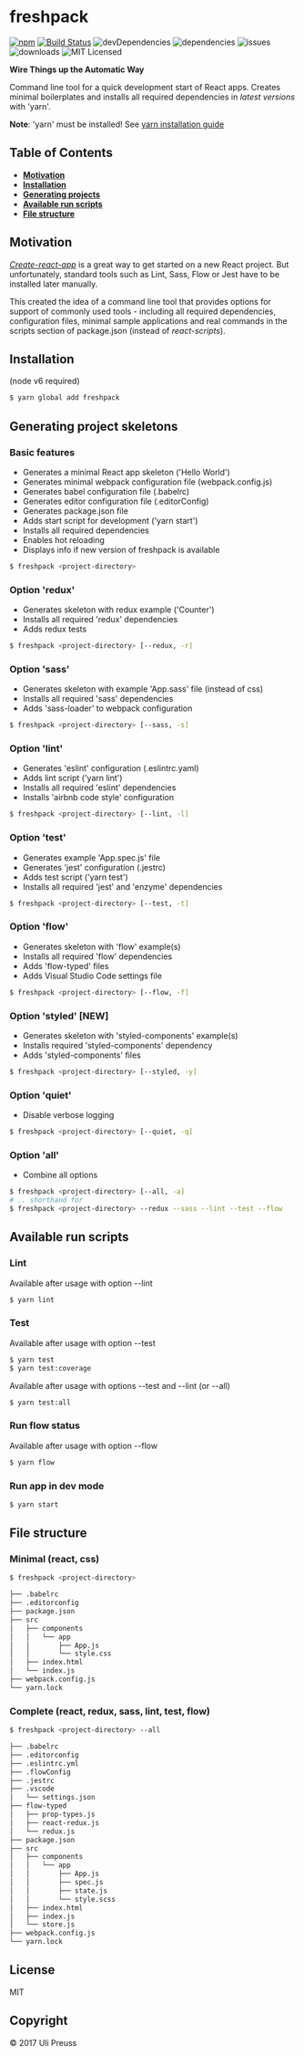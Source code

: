 # freshpack

[![npm](https://img.shields.io/npm/v/freshpack.svg)](https://www.npmjs.com/package/freshpack) [![Build Status](https://travis-ci.org/freshpack/freshpack.svg?branch=master)](https://travis-ci.org/freshpack/freshpack) ![devDependencies](https://img.shields.io/david/freshpack/freshpack.svg) ![dependencies](https://img.shields.io/david/dev/freshpack/freshpack.svg) ![issues](https://img.shields.io/github/issues-raw/freshpack/freshpack.svg) ![downloads](https://img.shields.io/npm/dt/freshpack.svg) ![MIT Licensed](https://img.shields.io/npm/l/freshpack.svg)

**Wire Things up the Automatic Way**

Command line tool for a quick development start of React apps.
Creates minimal boilerplates and installs all required dependencies in _latest versions_ with 'yarn'.

**Note**: 'yarn' must be installed! See [yarn installation guide](https://yarnpkg.com/lang/en/docs/install/)

## Table of Contents
* [**Motivation**](#motivation)
* [**Installation**](#installation)
* [**Generating projects**](#generating-projects)
* [**Available run scripts**](#available-run-scripts)
* [**File structure**](#file-structure)

## Motivation
[_Create-react-app_](https://github.com/facebookincubator/create-react-app) is a great way to get started on a new React project. But unfortunately, standard tools such as Lint, Sass, Flow or Jest have to be installed later manually.

This created the idea of a command line tool that provides options for support of commonly used tools - including all required dependencies, configuration files, minimal sample applications and real commands in the scripts section of package.json (instead of _react-scripts_).

## Installation
(node v6 required)

```bash
$ yarn global add freshpack
```

## Generating project skeletons

### Basic features
* Generates a minimal React app skeleton ('Hello World')
* Generates minimal webpack configuration file (webpack.config.js)
* Generates babel configuration file (.babelrc)
* Generates editor configuration file (.editorConfig)
* Generates package.json file
* Adds start script for development ('yarn start')
* Installs all required dependencies
* Enables hot reloading
* Displays info if new version of freshpack is available
```bash
$ freshpack <project-directory>
```

### Option 'redux'
* Generates skeleton with redux example ('Counter')
* Installs all required 'redux' dependencies
* Adds redux tests
```bash
$ freshpack <project-directory> [--redux, -r]
```

### Option 'sass'
* Generates skeleton with example 'App.sass' file (instead of css)
* Installs all required 'sass' dependencies
* Adds 'sass-loader' to webpack configuration
```bash
$ freshpack <project-directory> [--sass, -s]
```

### Option 'lint'
* Generates 'eslint' configuration (.eslintrc.yaml)
* Adds lint script ('yarn lint')
* Installs all required 'eslint' dependencies
* Installs 'airbnb code style' configuration
```bash
$ freshpack <project-directory> [--lint, -l]
```

### Option 'test'
* Generates example 'App.spec.js' file
* Generates 'jest' configuration (.jestrc)
* Adds test script ('yarn test')
* Installs all required 'jest' and 'enzyme' dependencies
```bash
$ freshpack <project-directory> [--test, -t]
```

### Option 'flow'
* Generates skeleton with 'flow' example(s)
* Installs all required 'flow' dependencies
* Adds 'flow-typed' files
* Adds Visual Studio Code settings file
```bash
$ freshpack <project-directory> [--flow, -f]
```

### Option 'styled' **[NEW]**
* Generates skeleton with 'styled-components' example(s)
* Installs required 'styled-components' dependency
* Adds 'styled-components' files
```bash
$ freshpack <project-directory> [--styled, -y]
```

### Option 'quiet'
* Disable verbose logging
```bash
$ freshpack <project-directory> [--quiet, -q]
```

### Option 'all'
* Combine all options
```bash
$ freshpack <project-directory> [--all, -a]
# .. shorthand for
$ freshpack <project-directory> --redux --sass --lint --test --flow
```

## Available run scripts

### Lint
Available after usage with option --lint
```bash
$ yarn lint
```

### Test
Available after usage with option --test
```bash
$ yarn test
$ yarn test:coverage
```

Available after usage with options --test and --lint (or --all)
```bash
$ yarn test:all
```

### Run flow status
Available after usage with option --flow
```bash
$ yarn flow
```

### Run app in dev mode
```bash
$ yarn start
```

## File structure

### Minimal (react, css)
```bash
$ freshpack <project-directory>

├── .babelrc
├── .editorconfig
├── package.json
├── src
│   ├── components
│   │   └── app
│   │       ├── App.js
│   │       └── style.css
│   ├── index.html
│   └── index.js
├── webpack.config.js
└── yarn.lock
```

### Complete (react, redux, sass, lint, test, flow)
```bash
$ freshpack <project-directory> --all

├── .babelrc
├── .editorconfig
├── .eslintrc.yml
├── .flowConfig
├── .jestrc
├── .vscode
│   └── settings.json
├── flow-typed
│   ├── prop-types.js
│   ├── react-redux.js
│   └── redux.js
├── package.json
├── src
│   ├── components
│   │   └── app
│   │       ├── App.js
│   │       ├── spec.js
│   │       ├── state.js
│   │       └── style.scss
│   ├── index.html
│   ├── index.js
│   └── store.js
├── webpack.config.js
└── yarn.lock
```

## License
MIT

## Copyright
&copy; 2017 Uli Preuss
